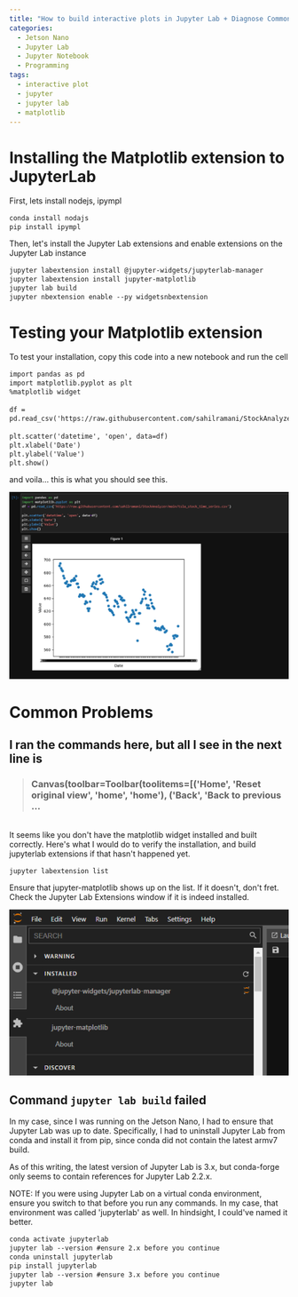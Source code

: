 ```yaml
---
title: "How to build interactive plots in Jupyter Lab + Diagnose Common Problems"
categories:
  - Jetson Nano
  - Jupyter Lab
  - Jupyter Notebook
  - Programming
tags:
  - interactive plot
  - jupyter
  - jupyter lab
  - matplotlib
---
```


# Installing the Matplotlib extension to JupyterLab
First, lets install nodejs, ipympl

    conda install nodajs
    pip install ipympl

Then, let's install the Jupyter Lab extensions and enable extensions on the Jupyter Lab instance

    jupyter labextension install @jupyter-widgets/jupyterlab-manager
    jupyter labextension install jupyter-matplotlib
    jupyter lab build
    jupyter nbextension enable --py widgetsnbextension

# Testing your Matplotlib extension
To test your installation, copy this code into a new notebook and run the cell

    import pandas as pd
    import matplotlib.pyplot as plt
    %matplotlib widget
    
    df = pd.read_csv('https://raw.githubusercontent.com/sahilramani/StockAnalyzer/main/tsla_stock_time_series.csv')
    
    plt.scatter('datetime', 'open', data=df)
    plt.xlabel('Date')
    plt.ylabel('Value')
    plt.show()

and voila… this is what you should see this.

![Matplotlib](/assets/images/matplotlib.png)

# Common Problems
## I ran the commands here, but all I see in the next line is
> ### Canvas(toolbar=Toolbar(toolitems=[('Home', 'Reset original view', 'home', 'home'), ('Back', 'Back to previous …
<br/>
It seems like you don't have the matplotlib widget installed and built correctly. Here's what I would do to verify the installation, and build jupyterlab extensions if that hasn't happened yet.

    jupyter labextension list

Ensure that jupyter-matplotlib shows up on the list. If it doesn't, don't fret. Check the Jupyter Lab Extensions window if it is indeed installed.

![Jupyter Lab Extensions](/assets/images/jupyterlab-extensions.png)

## Command `jupyter lab build` failed
In my case, since I was running on the Jetson Nano, I had to ensure that Jupyter Lab was up to date. Specifically, I had to uninstall Jupyter Lab from conda and install it from pip, since conda did not contain the latest armv7 build.

As of this writing, the latest version of Jupyter Lab is 3.x, but conda-forge only seems to contain references for Jupyter Lab 2.2.x.

NOTE: If you were using Jupyter Lab on a virtual conda environment, ensure you switch to that before you run any commands. In my case, that environment was called 'jupyterlab' as well. In hindsight, I could've named it better.

    conda activate jupyterlab
    jupyter lab --version #ensure 2.x before you continue 
    conda uninstall jupyterlab
    pip install jupyterlab
    jupyter lab --version #ensure 3.x before you continue
    jupyter lab